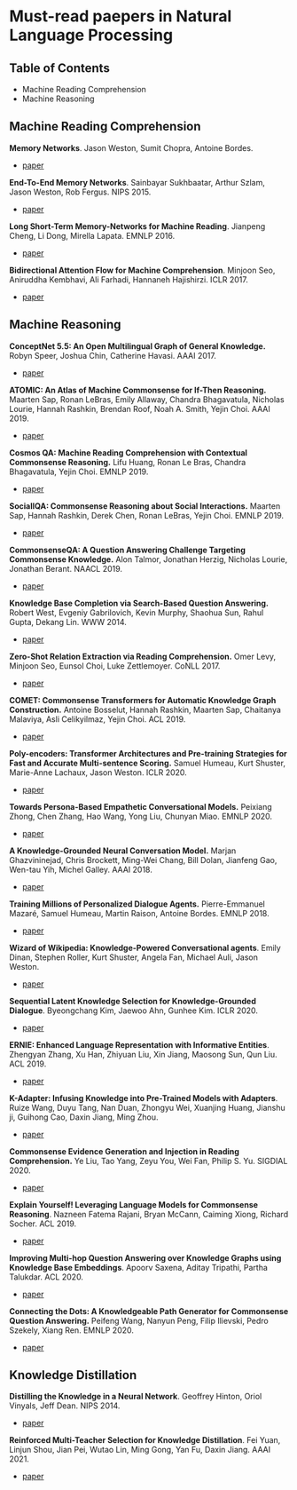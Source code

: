 # Must-read paepers in Natural Language Processing

## Table of Contents

- Machine Reading Comprehension
- Machine Reasoning

## Machine Reading Comprehension

**Memory Networks**. Jason Weston, Sumit Chopra, Antoine Bordes.
- [paper](https://arxiv.org/pdf/1410.3916)

**End-To-End Memory Networks**. Sainbayar Sukhbaatar, Arthur Szlam, Jason Weston, Rob Fergus. NIPS 2015.
- [paper](https://arxiv.org/pdf/1503.08895)

**Long Short-Term Memory-Networks for Machine Reading**. Jianpeng Cheng, Li Dong, Mirella Lapata. EMNLP 2016.
- [paper](https://arxiv.org/pdf/1601.06733)

**Bidirectional Attention Flow for Machine Comprehension**. Minjoon Seo, Aniruddha Kembhavi, Ali Farhadi, Hannaneh Hajishirzi. ICLR 2017.
- [paper](https://arxiv.org/pdf/1611.01603)

## Machine Reasoning

**ConceptNet 5.5: An Open Multilingual Graph of General Knowledge.** Robyn Speer, Joshua Chin, Catherine Havasi. AAAI 2017.
- [paper](https://arxiv.org/pdf/1612.03975)

**ATOMIC: An Atlas of Machine Commonsense for If-Then Reasoning.** Maarten Sap, Ronan LeBras, Emily Allaway, Chandra Bhagavatula, Nicholas Lourie, Hannah Rashkin, Brendan Roof, Noah A. Smith, Yejin Choi. AAAI 2019.
- [paper](https://arxiv.org/pdf/1811.00146.pdf)

**Cosmos QA: Machine Reading Comprehension with Contextual Commonsense Reasoning.** Lifu Huang, Ronan Le Bras, Chandra Bhagavatula, Yejin Choi. EMNLP 2019.
- [paper](https://arxiv.org/pdf/1909.00277)

**SocialIQA: Commonsense Reasoning about Social Interactions.** Maarten Sap, Hannah Rashkin, Derek Chen, Ronan LeBras, Yejin Choi. EMNLP 2019.
- [paper](https://arxiv.org/pdf/1904.09728)

**CommonsenseQA: A Question Answering Challenge Targeting Commonsense Knowledge.** Alon Talmor, Jonathan Herzig, Nicholas Lourie, Jonathan Berant. NAACL 2019.
- [paper](https://arxiv.org/pdf/1811.00937)

**Knowledge Base Completion via Search-Based Question Answering.** Robert West, Evgeniy Gabrilovich, Kevin Murphy, Shaohua Sun, Rahul Gupta, Dekang Lin. WWW 2014.
- [paper](https://www.cs.ubc.ca/~murphyk/Papers/www14.pdf)

**Zero-Shot Relation Extraction via Reading Comprehension.** Omer Levy, Minjoon Seo, Eunsol Choi, Luke Zettlemoyer. CoNLL 2017.
- [paper](https://arxiv.org/pdf/1706.04115)

**COMET: Commonsense Transformers for Automatic Knowledge Graph Construction.** Antoine Bosselut, Hannah Rashkin, Maarten Sap, Chaitanya Malaviya, Asli Celikyilmaz, Yejin Choi. ACL 2019.
- [paper](https://arxiv.org/pdf/1906.05317)

**Poly-encoders: Transformer Architectures and Pre-training Strategies for Fast and Accurate Multi-sentence Scoring.** Samuel Humeau, Kurt Shuster, Marie-Anne Lachaux, Jason Weston. ICLR 2020.
- [paper](https://arxiv.org/pdf/1905.01969)

**Towards Persona-Based Empathetic Conversational Models.** Peixiang Zhong, Chen Zhang, Hao Wang, Yong Liu, Chunyan Miao. EMNLP 2020.
- [paper](https://arxiv.org/pdf/2004.12316)

**A Knowledge-Grounded Neural Conversation Model.** Marjan Ghazvininejad, Chris Brockett, Ming-Wei Chang, Bill Dolan, Jianfeng Gao, Wen-tau Yih, Michel Galley. AAAI 2018.
- [paper](https://arxiv.org/pdf/1702.01932)

**Training Millions of Personalized Dialogue Agents.** Pierre-Emmanuel Mazaré, Samuel Humeau, Martin Raison, Antoine Bordes. EMNLP 2018.
- [paper](https://arxiv.org/pdf/1809.01984.pdf)

**Wizard of Wikipedia: Knowledge-Powered Conversational agents**. Emily Dinan, Stephen Roller, Kurt Shuster, Angela Fan, Michael Auli, Jason Weston.
- [paper](https://arxiv.org/pdf/1811.01241)

**Sequential Latent Knowledge Selection for Knowledge-Grounded Dialogue**. Byeongchang Kim, Jaewoo Ahn, Gunhee Kim. ICLR 2020.
- [paper](https://arxiv.org/pdf/2002.07510)

**ERNIE: Enhanced Language Representation with Informative Entities**. Zhengyan Zhang, Xu Han, Zhiyuan Liu, Xin Jiang, Maosong Sun, Qun Liu. ACL 2019.
- [paper](https://arxiv.org/pdf/1905.07129)

**K-Adapter: Infusing Knowledge into Pre-Trained Models with Adapters**. Ruize Wang, Duyu Tang, Nan Duan, Zhongyu Wei, Xuanjing Huang, Jianshu ji, Guihong Cao, Daxin Jiang, Ming Zhou.
- [paper](https://arxiv.org/pdf/2002.01808)

**Commonsense Evidence Generation and Injection in Reading Comprehension.** Ye Liu, Tao Yang, Zeyu You, Wei Fan, Philip S. Yu. SIGDIAL 2020.
- [paper](https://arxiv.org/pdf/2005.05240)

**Explain Yourself! Leveraging Language Models for Commonsense Reasoning**. Nazneen Fatema Rajani, Bryan McCann, Caiming Xiong, Richard Socher. ACL 2019.
- [paper](https://arxiv.org/pdf/1906.02361)

**Improving Multi-hop Question Answering over Knowledge Graphs using Knowledge Base Embeddings**. Apoorv Saxena, Aditay Tripathi, Partha Talukdar. ACL 2020.
- [paper](https://malllabiisc.github.io/publications/papers/final_embedkgqa.pdf)

**Connecting the Dots: A Knowledgeable Path Generator for Commonsense Question Answering.** Peifeng Wang, Nanyun Peng, Filip Ilievski, Pedro Szekely, Xiang Ren. EMNLP 2020.
- [paper](https://arxiv.org/pdf/2005.00691.pdf)

## Knowledge Distillation

**Distilling the Knowledge in a Neural Network**. Geoffrey Hinton, Oriol Vinyals, Jeff Dean. NIPS 2014.
- [paper](https://arxiv.org/pdf/1503.02531.pdf)

**Reinforced Multi-Teacher Selection for Knowledge Distillation**. Fei Yuan, Linjun Shou, Jian Pei, Wutao Lin, Ming Gong, Yan Fu, Daxin Jiang. AAAI 2021.
- [paper](https://arxiv.org/pdf/2012.06048.pdf)
